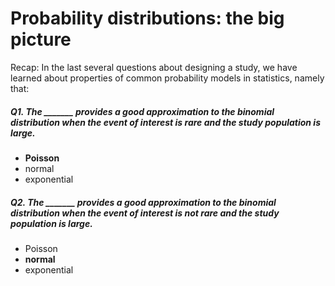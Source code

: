 # Probability distributions: the big picture
Recap: In the last several questions about designing a study, we have learned about properties of common probability models in statistics, namely that:

##### Q1. The _______ provides a good approximation to the binomial distribution when the event of interest is rare and the study population is large. #####

 * **Poisson**
 * normal 
 * exponential

##### Q2. The _______ provides a good approximation to the binomial distribution when the event of interest is not rare and the study population is large. #####

 * Poisson
 * **normal**
 * exponential 


